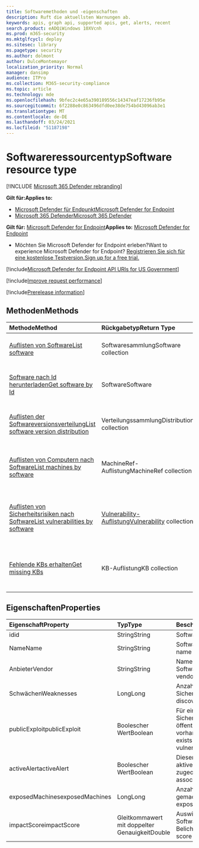 ```yaml
---
title: Softwaremethoden und -eigenschaften
description: Ruft die aktuellsten Warnungen ab.
keywords: apis, graph api, supported apis, get, alerts, recent
search.product: eADQiWindows 10XVcnh
ms.prod: m365-security
ms.mktglfcycl: deploy
ms.sitesec: library
ms.pagetype: security
ms.author: dolmont
author: DulceMontemayor
localization_priority: Normal
manager: dansimp
audience: ITPro
ms.collection: M365-security-compliance
ms.topic: article
ms.technology: mde
ms.openlocfilehash: 9bfec2c4e65a390189556c14347eaf17236fb95e
ms.sourcegitcommit: 6f2288e0c863496dfd0ee38de754bd43096ab3e1
ms.translationtype: MT
ms.contentlocale: de-DE
ms.lasthandoff: 03/24/2021
ms.locfileid: "51187198"
---
```

# <a name="software-resource-type"></a><span data-ttu-id="f7b04-104">Softwareressourcentyp</span><span class="sxs-lookup"><span data-stu-id="f7b04-104">Software resource type</span></span>

[!INCLUDE [Microsoft 365 Defender rebranding](../../includes/microsoft-defender.md)]

<span data-ttu-id="f7b04-105">**Gilt für:**</span><span class="sxs-lookup"><span data-stu-id="f7b04-105">**Applies to:**</span></span>
- [<span data-ttu-id="f7b04-106">Microsoft Defender für Endpunkt</span><span class="sxs-lookup"><span data-stu-id="f7b04-106">Microsoft Defender for Endpoint</span></span>](https://go.microsoft.com/fwlink/p/?linkid=2154037)
- [<span data-ttu-id="f7b04-107">Microsoft 365 Defender</span><span class="sxs-lookup"><span data-stu-id="f7b04-107">Microsoft 365 Defender</span></span>](https://go.microsoft.com/fwlink/?linkid=2118804)

<span data-ttu-id="f7b04-108">**Gilt für:** [Microsoft Defender for Endpoint](https://go.microsoft.com/fwlink/?linkid=2154037)</span><span class="sxs-lookup"><span data-stu-id="f7b04-108">**Applies to:** [Microsoft Defender for Endpoint](https://go.microsoft.com/fwlink/?linkid=2154037)</span></span>

- <span data-ttu-id="f7b04-109">Möchten Sie Microsoft Defender for Endpoint erleben?</span><span class="sxs-lookup"><span data-stu-id="f7b04-109">Want to experience Microsoft Defender for Endpoint?</span></span> [<span data-ttu-id="f7b04-110">Registrieren Sie sich für eine kostenlose Testversion.</span><span class="sxs-lookup"><span data-stu-id="f7b04-110">Sign up for a free trial.</span></span>](https://www.microsoft.com/microsoft-365/windows/microsoft-defender-atp?ocid=docs-wdatp-exposedapis-abovefoldlink)

[!include[Microsoft Defender for Endpoint API URIs for US Government](../../includes/microsoft-defender-api-usgov.md)]

[!include[Improve request performance](../../includes/improve-request-performance.md)]


[!include[Prerelease information](../../includes/prerelease.md)]

## <a name="methods"></a><span data-ttu-id="f7b04-111">Methoden</span><span class="sxs-lookup"><span data-stu-id="f7b04-111">Methods</span></span>

<span data-ttu-id="f7b04-112">Methode</span><span class="sxs-lookup"><span data-stu-id="f7b04-112">Method</span></span> |<span data-ttu-id="f7b04-113">Rückgabetyp</span><span class="sxs-lookup"><span data-stu-id="f7b04-113">Return Type</span></span> |<span data-ttu-id="f7b04-114">Beschreibung</span><span class="sxs-lookup"><span data-stu-id="f7b04-114">Description</span></span>
:---|:---|:---
[<span data-ttu-id="f7b04-115">Auflisten von Software</span><span class="sxs-lookup"><span data-stu-id="f7b04-115">List software</span></span>](get-software.md) | <span data-ttu-id="f7b04-116">Softwaresammlung</span><span class="sxs-lookup"><span data-stu-id="f7b04-116">Software collection</span></span> | <span data-ttu-id="f7b04-117">Listet das Inventar der Organisationssoftware auf.</span><span class="sxs-lookup"><span data-stu-id="f7b04-117">List the organizational software inventory.</span></span>
[<span data-ttu-id="f7b04-118">Software nach Id herunterladen</span><span class="sxs-lookup"><span data-stu-id="f7b04-118">Get software by Id</span></span>](get-software-by-id.md) | <span data-ttu-id="f7b04-119">Software</span><span class="sxs-lookup"><span data-stu-id="f7b04-119">Software</span></span> | <span data-ttu-id="f7b04-120">Erhalten Sie eine bestimmte Software nach ihrer Software-ID.</span><span class="sxs-lookup"><span data-stu-id="f7b04-120">Get a specific software by its software ID.</span></span>
[<span data-ttu-id="f7b04-121">Auflisten der Softwareversionsverteilung</span><span class="sxs-lookup"><span data-stu-id="f7b04-121">List software version distribution</span></span>](get-software-ver-distribution.md)| <span data-ttu-id="f7b04-122">Verteilungssammlung</span><span class="sxs-lookup"><span data-stu-id="f7b04-122">Distribution collection</span></span> | <span data-ttu-id="f7b04-123">Listet die Softwareversionsverteilung nach Software-ID auf.</span><span class="sxs-lookup"><span data-stu-id="f7b04-123">List software version distribution by software ID.</span></span>
[<span data-ttu-id="f7b04-124">Auflisten von Computern nach Software</span><span class="sxs-lookup"><span data-stu-id="f7b04-124">List machines by software</span></span>](get-machines-by-software.md)| <span data-ttu-id="f7b04-125">MachineRef-Auflistung</span><span class="sxs-lookup"><span data-stu-id="f7b04-125">MachineRef collection</span></span> | <span data-ttu-id="f7b04-126">Rufen Sie eine Liste der Geräte ab, die der Software-ID zugeordnet sind.</span><span class="sxs-lookup"><span data-stu-id="f7b04-126">Retrieve a list of devices that are associated with the software ID.</span></span>
[<span data-ttu-id="f7b04-127">Auflisten von Sicherheitsrisiken nach Software</span><span class="sxs-lookup"><span data-stu-id="f7b04-127">List vulnerabilities by software</span></span>](get-vuln-by-software.md) | <span data-ttu-id="f7b04-128">[Vulnerability-Auflistung](vulnerability.md)</span><span class="sxs-lookup"><span data-stu-id="f7b04-128">[Vulnerability](vulnerability.md) collection</span></span> | <span data-ttu-id="f7b04-129">Rufen Sie eine Liste der Sicherheitsrisiken ab, die der Software-ID zugeordnet sind.</span><span class="sxs-lookup"><span data-stu-id="f7b04-129">Retrieve a list of vulnerabilities associated with the software ID.</span></span>
[<span data-ttu-id="f7b04-130">Fehlende KBs erhalten</span><span class="sxs-lookup"><span data-stu-id="f7b04-130">Get missing KBs</span></span>](get-missing-kbs-software.md) | <span data-ttu-id="f7b04-131">KB-Auflistung</span><span class="sxs-lookup"><span data-stu-id="f7b04-131">KB collection</span></span> | <span data-ttu-id="f7b04-132">Erhalten einer Liste fehlender KBs, die der Software-ID zugeordnet sind</span><span class="sxs-lookup"><span data-stu-id="f7b04-132">Get a list of missing KBs associated with the software ID</span></span>

## <a name="properties"></a><span data-ttu-id="f7b04-133">Eigenschaften</span><span class="sxs-lookup"><span data-stu-id="f7b04-133">Properties</span></span>

<span data-ttu-id="f7b04-134">Eigenschaft</span><span class="sxs-lookup"><span data-stu-id="f7b04-134">Property</span></span> |   <span data-ttu-id="f7b04-135">Typ</span><span class="sxs-lookup"><span data-stu-id="f7b04-135">Type</span></span>   |   <span data-ttu-id="f7b04-136">Beschreibung</span><span class="sxs-lookup"><span data-stu-id="f7b04-136">Description</span></span>
:---|:---|:---
<span data-ttu-id="f7b04-137">id</span><span class="sxs-lookup"><span data-stu-id="f7b04-137">id</span></span> | <span data-ttu-id="f7b04-138">String</span><span class="sxs-lookup"><span data-stu-id="f7b04-138">String</span></span> | <span data-ttu-id="f7b04-139">Software-ID</span><span class="sxs-lookup"><span data-stu-id="f7b04-139">Software ID</span></span>
<span data-ttu-id="f7b04-140">Name</span><span class="sxs-lookup"><span data-stu-id="f7b04-140">Name</span></span> | <span data-ttu-id="f7b04-141">String</span><span class="sxs-lookup"><span data-stu-id="f7b04-141">String</span></span> | <span data-ttu-id="f7b04-142">Softwarename</span><span class="sxs-lookup"><span data-stu-id="f7b04-142">Software name</span></span>
<span data-ttu-id="f7b04-143">Anbieter</span><span class="sxs-lookup"><span data-stu-id="f7b04-143">Vendor</span></span> | <span data-ttu-id="f7b04-144">String</span><span class="sxs-lookup"><span data-stu-id="f7b04-144">String</span></span> | <span data-ttu-id="f7b04-145">Name des Softwareanbieters</span><span class="sxs-lookup"><span data-stu-id="f7b04-145">Software vendor name</span></span>
<span data-ttu-id="f7b04-146">Schwächen</span><span class="sxs-lookup"><span data-stu-id="f7b04-146">Weaknesses</span></span> | <span data-ttu-id="f7b04-147">Long</span><span class="sxs-lookup"><span data-stu-id="f7b04-147">Long</span></span> | <span data-ttu-id="f7b04-148">Anzahl der erkannten Sicherheitsrisiken</span><span class="sxs-lookup"><span data-stu-id="f7b04-148">Number of discovered vulnerabilities</span></span>
<span data-ttu-id="f7b04-149">publicExploit</span><span class="sxs-lookup"><span data-stu-id="f7b04-149">publicExploit</span></span> | <span data-ttu-id="f7b04-150">Boolescher Wert</span><span class="sxs-lookup"><span data-stu-id="f7b04-150">Boolean</span></span> | <span data-ttu-id="f7b04-151">Für einige der Sicherheitsrisiken ist ein öffentlicher Exploit vorhanden.</span><span class="sxs-lookup"><span data-stu-id="f7b04-151">Public exploit exists for some of the vulnerabilities</span></span>
<span data-ttu-id="f7b04-152">activeAlert</span><span class="sxs-lookup"><span data-stu-id="f7b04-152">activeAlert</span></span> | <span data-ttu-id="f7b04-153">Boolescher Wert</span><span class="sxs-lookup"><span data-stu-id="f7b04-153">Boolean</span></span> | <span data-ttu-id="f7b04-154">Dieser Software ist eine aktive Warnung zugeordnet.</span><span class="sxs-lookup"><span data-stu-id="f7b04-154">Active alert is associated with this software</span></span>
<span data-ttu-id="f7b04-155">exposedMachines</span><span class="sxs-lookup"><span data-stu-id="f7b04-155">exposedMachines</span></span> | <span data-ttu-id="f7b04-156">Long</span><span class="sxs-lookup"><span data-stu-id="f7b04-156">Long</span></span> | <span data-ttu-id="f7b04-157">Anzahl der verfügbar gemachten Geräte</span><span class="sxs-lookup"><span data-stu-id="f7b04-157">Number of exposed devices</span></span>
<span data-ttu-id="f7b04-158">impactScore</span><span class="sxs-lookup"><span data-stu-id="f7b04-158">impactScore</span></span> | <span data-ttu-id="f7b04-159">Gleitkommawert mit doppelter Genauigkeit</span><span class="sxs-lookup"><span data-stu-id="f7b04-159">Double</span></span> | <span data-ttu-id="f7b04-160">Auswirkungen dieser Software auf die Belichtungswertung</span><span class="sxs-lookup"><span data-stu-id="f7b04-160">Exposure score impact of this software</span></span>
